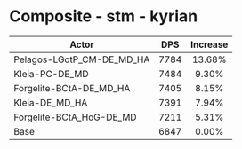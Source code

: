 # Composite - stm - kyrian
| Actor | DPS | Increase |
|---|:---:|:---:|
|Pelagos-LGotP_CM-DE_MD_HA|7784|13.68%|
|Kleia-PC-DE_MD|7484|9.30%|
|Forgelite-BCtA-DE_MD_HA|7405|8.15%|
|Kleia-DE_MD_HA|7391|7.94%|
|Forgelite-BCtA_HoG-DE_MD|7211|5.31%|
|Base|6847|0.00%|

